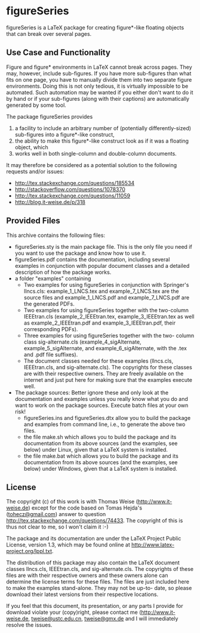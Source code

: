 figureSeries
============

figureSeries is a LaTeX package for creating figure*-like floating
objects that can break over several pages.

Use Case and Functionality
--------------------------
Figure and figure* environments in LaTeX cannot break across pages.
They may, however, include sub-figures. If you have more sub-figures
than what fits on one page, you have to manually divide them into
two separate figure environments. Doing this is not only tedious, it
is virtually impossible to be automated. Such automation may be wanted
if you either don't want to do it by hand or if your sub-figures
(along with their captions) are automatically generated by some tool.

The package figureSeries provides
  1. a facility to include an arbitrary number of (potentially
     differently-sized) sub-figures into a figure*-like construct,
  2. the ability to make this figure*-like construct look as if it
     was a floating object, which
  3. works well in both single-column and double-column documents.
  
It may therefore be considered as a potential solution to the following
requests and/or issues:
  * http://tex.stackexchange.com/questions/185534
  * http://stackoverflow.com/questions/1078370
  * http://tex.stackexchange.com/questions/11059
  * http://blog.it-weise.de/p/318

Provided Files
--------------
This archive contains the following files:
  * figureSeries.sty is the main package file. This is the only file
    you need if you want to use the package and know how to use it.
  * figureSeries.pdf contains the documentation, including several
    examples in conjunction with popular document classes and a
    detailed description of how the package works.
  * a folder "examples" containing  
    - Two examples for using figureSeries in conjunction with
      Springer's llncs.cls: example_1_LNCS.tex and example_7_LNCS.tex
      are the source files and example_1_LNCS.pdf and
      example_7_LNCS.pdf are the generated PDFs.
    - Two examples for using figureSeries together with the two-column
      IEEEtran.cls (example_2_IEEEtran.tex, example_3_IEEEtran.tex as
      well as example_2_IEEEtran.pdf and example_3_IEEEtran.pdf, their
      corresponding PDFs).
    - Three examples for using figureSeries together with the two-
      column class sig-alternate.cls (example_4_sigAlternate,
      example_5_sigAlternate, and example_6_sigAlternate, with the
      .tex and .pdf file suffixes).
    - The document classes needed for these examples (llncs.cls,
      IEEEtran.cls, and sig-alternate.cls). The copyrights for these
      classes are with their respective owners. They are freely
      available on the internet and just put here for making sure that
      the examples execute well.
  * The package sources: Better ignore these and only look at the
    documentation and examples unless you really know what you do and
    want to work on the package sources. Execute batch files at your
    own risk!
    - figureSeries.ins and figureSeries.dtx allow you to build the
      package and examples from command line, i.e., to generate the
      above two files.
    - the file make.sh which allows you to build the package and its
      documentation from its above sources (and the examples, see
      below) under Linux, given that a LaTeX system is installed.
    - the file make.bat which allows you to build the package and its
      documentation from its above sources (and the examples, see
      below) under Windows, given that a LaTeX system is installed.

License
-------
The copyright (c) of this work is with Thomas Weise
(http://www.it-weise.de) except for the code based on Tomas Hejda's
(tohecz@gmail.com) answer to question
http://tex.stackexchange.com/questions/74433. The copyright of this is
thus not clear to me, so I won't claim it :-)

The package and its documentation are under the LaTeX Project Public
License, version 1.3, which may be found online at
http://www.latex-project.org/lppl.txt.

The distribution of this package may also contain the LaTeX document
classes llncs.cls, IEEEtran.cls, and sig-alternate.cls. The copyrights
of these files are with their respective owners and these owners alone
can determine the license terms for these files. The files are just
included here to make the examples stand-alone. They may not be up-to-
date, so please download their latest versions from their respective
locations.

If you feel that this document, its presentation, or any parts I
provide for download violate your (copy)right, please contact me
(http://www.it-weise.de, tweise@ustc.edu.cn, tweise@gmx.de and I will
immediately resolve the issues.
